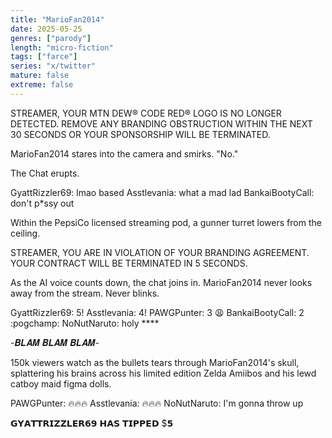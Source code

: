 ```yaml
---
title: "MarioFan2014"
date: 2025-05-25
genres: ["parody"]
length: "micro-fiction"
tags: ["farce"]
series: "x/twitter"
mature: false
extreme: false
---
```

STREAMER, YOUR MTN DEW® CODE RED® LOGO IS NO LONGER DETECTED. REMOVE ANY BRANDING OBSTRUCTION WITHIN THE NEXT 30 SECONDS OR YOUR SPONSORSHIP WILL BE TERMINATED. 

MarioFan2014 stares into the camera and smirks. "No." 

The Chat erupts. 

GyattRizzler69: lmao based
Asstlevania: what a mad lad
BankaiBootyCall: don't p*ssy out 

Within the PepsiCo licensed streaming pod, a gunner turret lowers from the ceiling.

STREAMER, YOU ARE IN VIOLATION OF YOUR BRANDING AGREEMENT. YOUR CONTRACT WILL BE TERMINATED IN 5 SECONDS. 

As the AI voice counts down, the chat joins in. MarioFan2014 never looks away from the stream. Never blinks. 

GyattRizzler69: 5! 
Asstlevania: 4! 
PAWGPunter: 3 😩
BankaiBootyCall: 2 :pogchamp:
NoNutNaruto: holy **** 

-𝑩𝑳𝑨𝑴 𝑩𝑳𝑨𝑴 𝑩𝑳𝑨𝑴- 

150k viewers watch as the bullets tears through MarioFan2014's skull, splattering his brains across his limited edition Zelda Amiibos and his lewd catboy maid figma dolls. 

PAWGPunter: 🔥🔥🔥
Asstlevania: 🔥🔥🔥
NoNutNaruto: I'm gonna throw up

𝗚𝗬𝗔𝗧𝗧𝗥𝗜𝗭𝗭𝗟𝗘𝗥𝟲𝟵 𝗛𝗔𝗦 𝗧𝗜𝗣𝗣𝗘𝗗 $𝟱

